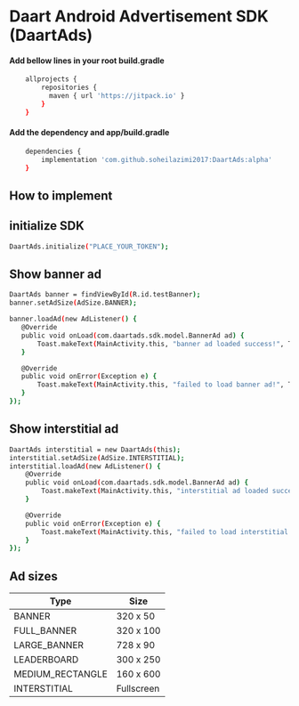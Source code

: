 # Daart Android Advertisement SDK (DaartAds)

#### Add bellow lines in your root build.gradle
```sh
    allprojects {
        repositories {
          maven { url 'https://jitpack.io' }
        }
    }
```

#### Add the dependency and app/build.gradle
```sh
    dependencies {
        implementation 'com.github.soheilazimi2017:DaartAds:alpha'
    }
```
## How to implement

## initialize SDK
```sh
DaartAds.initialize("PLACE_YOUR_TOKEN");
```

## Show banner ad
```sh
DaartAds banner = findViewById(R.id.testBanner);
banner.setAdSize(AdSize.BANNER);

banner.loadAd(new AdListener() {
   @Override
   public void onLoad(com.daartads.sdk.model.BannerAd ad) {
       Toast.makeText(MainActivity.this, "banner ad loaded success!", Toast.LENGTH_SHORT).show();
   }

   @Override
   public void onError(Exception e) {
       Toast.makeText(MainActivity.this, "failed to load banner ad!", Toast.LENGTH_SHORT).show();
   }
});
```

## Show interstitial ad
```sh
DaartAds interstitial = new DaartAds(this);
interstitial.setAdSize(AdSize.INTERSTITIAL);
interstitial.loadAd(new AdListener() {
    @Override
    public void onLoad(com.daartads.sdk.model.BannerAd ad) {
        Toast.makeText(MainActivity.this, "interstitial ad loaded success!", Toast.LENGTH_SHORT).show();
    }

    @Override
    public void onError(Exception e) {
        Toast.makeText(MainActivity.this, "failed to load interstitial ad!", Toast.LENGTH_SHORT).show();
    }
});
```

## Ad sizes

| Type  | Size |
| ------------- | ------------ |
| BANNER  | 320 x 50 |
| FULL_BANNER  | 320 x 100 |
| LARGE_BANNER  | 728 x 90 |
| LEADERBOARD  | 300 x 250 |
| MEDIUM_RECTANGLE  | 160 x 600 |
| INTERSTITIAL  | Fullscreen |

